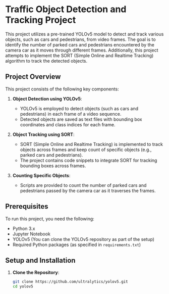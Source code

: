 # Traffic Object Detection and Tracking Project

This project utilizes a pre-trained YOLOv5 model to detect and track various objects, such as cars and pedestrians, from video frames. The goal is to identify the number of parked cars and pedestrians encountered by the camera car as it moves through different frames. Additionally, this project attempts to implement the SORT (Simple Online and Realtime Tracking) algorithm to track the detected objects.

## Project Overview

This project consists of the following key components:

1. **Object Detection using YOLOv5**:
   - YOLOv5 is employed to detect objects (such as cars and pedestrians) in each frame of a video sequence.
   - Detected objects are saved as text files with bounding box coordinates and class indices for each frame.

2. **Object Tracking using SORT**:
   - SORT (Simple Online and Realtime Tracking) is implemented to track objects across frames and keep count of specific objects (e.g., parked cars and pedestrians).
   - The project contains code snippets to integrate SORT for tracking bounding boxes across frames.

3. **Counting Specific Objects**:
   - Scripts are provided to count the number of parked cars and pedestrians passed by the camera car as it traverses the frames.

## Prerequisites

To run this project, you need the following:

- Python 3.x
- Jupyter Notebook
- YOLOv5 (You can clone the YOLOv5 repository as part of the setup)
- Required Python packages (as specified in `requirements.txt`)

## Setup and Installation

1. **Clone the Repository**:
   ```bash
   git clone https://github.com/ultralytics/yolov5.git
   cd yolov5
